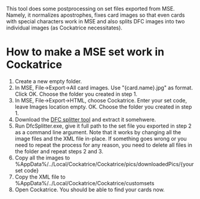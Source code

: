 This tool does some postprocessing on set files exported from MSE. Namely, it normalizes apostrophes, fixes card images so that even cards with special characters work in MSE and also splits DFC images into two individual images (as Cockatrice necessitates).

# How to make a MSE set work in Cockatrice

1) Create a new empty folder.
2) In MSE, File->Export->All card images. Use "{card.name}.jpg" as format. Click OK. Choose the folder you created in step 1.
3) In MSE, File->Export->HTML, choose Cockatrice. Enter your set code, leave Images location empty. OK. Choose the folder you created in step 1.
4) Download the [DFC splitter tool](https://github.com/mzabsky/dfc-splitter/archive/v1.0.zip) and extract it somehwere.
5) Run DfcSplitter.exe, give it full path to the set file you exported in step 2 as a command line argument. Note that it works by changing all the image files and the XML file in-place. If something goes wrong or you need to repeat the process for any reason, you need to delete all files in the folder and repeat steps 2 and 3.
6) Copy all the images to %AppData%/../Local/Cockatrice/Cockatrice/pics/downloadedPics/{your set code}
7) Copy the XML file to %AppData%/../Local/Cockatrice/Cockatrice/customsets
8) Open Cockatrice. You should be able to find your cards now.
